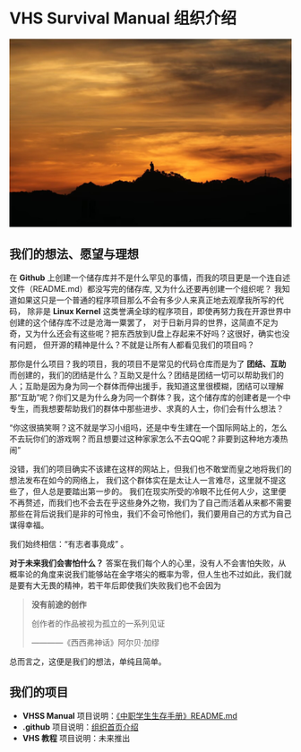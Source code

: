 # **VHS Survival Manual 组织介绍**

![title](../img/title.jpeg)

## **我们的想法、愿望与理想**

在 **Github** 上创建一个储存库并不是什么罕见的事情，而我的项目更是一个连自述文件（README.md）都没写完的储存库,
又为什么还要再创建一个组织呢？ 我知道如果这只是一个普通的程序项目那么不会有多少人来真正地去观摩我所写的代码，
除非是 **Linux Kernel** 这类誉满全球的程序项目，即使再努力我在开源世界中创建的这个储存库不过是沧海一粟罢了，
对于日新月异的世界，这简直不足为奇，又为什么还会有这些呢？把东西放到U盘上存起来不好吗？这很好，确实也没有问题，
但开源的精神是什么？不就是让所有人都看见我们的项目吗？

那你是什么项目？我的项目，我的项目不是常见的代码仓库而是为了 **团结、互助** 而创建的，我们的团结是什么？互助又是什么？团结是团结一切可以帮助我们的人；互助是因为身为同一个群体而伸出援手，我知道这里很模糊，团结可以理解那“互助”呢？你们又是为什么身为同一个群体？我，这个储存库的创建者是一个中专生，而我想要帮助我们的群体中那些进步、求真的人士，你们会有什么想法？

“你这很搞笑啊？这不就是学习小组吗，还是中专生建在一个国际网站上的，怎么不去玩你们的游戏啊？而且想要过这种家家怎么不去QQ呢？非要到这种地方凑热闹”

没错，我们的项目确实不该建在这样的网站上，但我们也不敢堂而皇之地将我们的想法发布在如今的网络上，
我们这个群体实在是太让人一言难尽，这里就不提这些了，但人总是要踏出第一步的。
我们在现实所受的冷眼不比任何人少，这里便不再赘述，而我们也不会去在乎这些身外之物，我们为了自己而活着从来都不需要
那些在背后说我们是非的可怜虫，我们不会可怜他们，我们要用自己的方式为自己谋得幸福。

我们始终相信：“有志者事竟成” 。

**对于未来我们会害怕什么？** 答案在我们每个人的心里，没有人不会害怕失败，从概率论的角度来说我们能够站在金字塔尖的概率为零，但人生也不过如此，我们就是要有大无畏的精神，若干年后即使我们失败我们也不会因为

> **没有前途的创作**
>
> 创作者的作品被视为孤立的一系列见证
> 
>————《西西弗神话》阿尔贝·加缪

总而言之，这便是我们的想法，单纯且简单。

## **我们的项目**

- **VHSS Manual** 项目说明：[《中职学生生存手册》README.md](https://github.com/organizations/VHSchool-Survival-Manual)
- **.github** 项目说明：[组织首页介绍](https://github.com/VHS-Survival-Manual)
- **VHS 教程** 项目说明：未来推出

